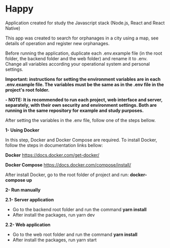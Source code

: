 # Happy
Application created for study the Javascript stack (Node.js, React and React Native)

This app was created to search for orphanages in a city using a map, see details of operation and register new orphanages.

Before running the application, duplicate each .env.example file (in the root folder, the backend folder and the web folder) and rename it to .env. Change all variables according your operational system and personal settings.

**Important: instructions for setting the environment variables are in each .env.example file. The variables must be the same as in the .env file in the project's root folder.**

**- NOTE: It is recommended to run each project, web interface and server, separately, with their own security and environment settings. Both are running in the same repository for example and study purposes.**

After setting the variables in the .env file, follow one of the steps bellow.

**1- Using Docker**

In this step, Docker and Docker Compose are required. To install Docker,
follow the steps in documentation links bellow:

**Docker**
https://docs.docker.com/get-docker/

**Docker Compose**
https://docs.docker.com/compose/install/

After install Docker, go to the root folder of project and run: **docker-compose up**

**2- Run manually**

**2.1- Server application**

* Go to the backend root folder and run the command **yarn install**
* After install the packages, run yarn dev

**2.2- Web application**

* Go to the web root folder and run the command **yarn install**
* After install the packages, run yarn start


